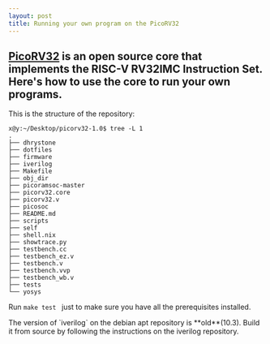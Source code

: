 ```yaml
---
layout: post
title: Running your own program on the PicoRV32
---
```

[PicoRV32](https://github.com/YosysHQ/picorv32) is an open source core that implements the RISC-V RV32IMC Instruction Set. Here's how to use the core to run your own programs.
---


This is the structure of the repository:
```
x@y:~/Desktop/picorv32-1.0$ tree -L 1
.
├── dhrystone
├── dotfiles
├── firmware
├── iverilog
├── Makefile
├── obj_dir
├── picoramsoc-master
├── picorv32.core
├── picorv32.v
├── picosoc
├── README.md
├── scripts
├── self
├── shell.nix
├── showtrace.py
├── testbench.cc
├── testbench_ez.v
├── testbench.v
├── testbench.vvp
├── testbench_wb.v
├── tests
└── yosys
```

Run `make test ` just to make sure you have all the prerequisites installed.

<p class="message"> The version of `iverilog` on the debian apt repository is **old**(10.3). Build it from source by following the instructions on the iverilog repository. </p>
